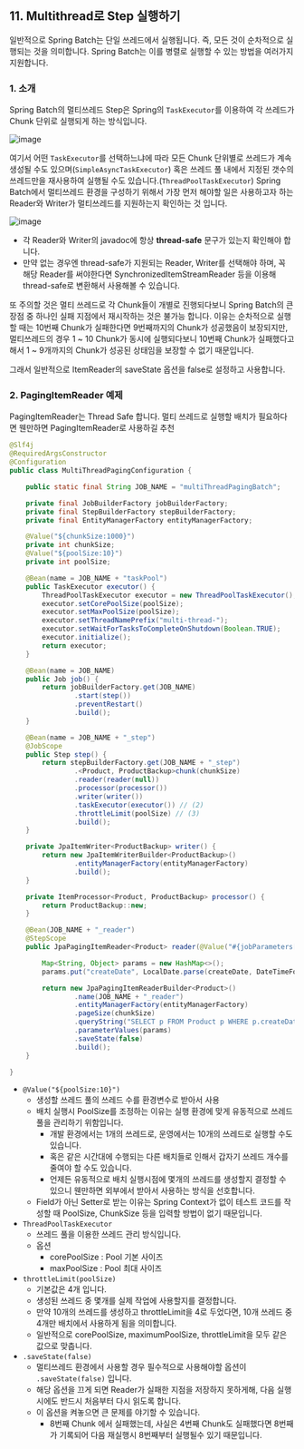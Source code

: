 ## 11. Multithread로 Step 실행하기 

일반적으로 Spring Batch는 단일 쓰레드에서 실행됩니다. 즉, 모든 것이 순차적으로 실행되는 것을 의미합니다.
Spring Batch는 이를 병렬로 실행할 수 있는 방법을 여러가지 지원합니다. 

### 1. 소개

Spring Batch의 멀티쓰레드 Step은 Spring의 `TaskExecutor`를 이용하여 각 쓰레드가 Chunk 단위로 실행되게 하는 방식입니다. 

![image](https://github.com/yoon-youngjin/spring-study/assets/83503188/b030ba59-84a7-4ac1-b63a-25cd3f95d13d)

여기서 어떤 `TaskExecutor`를 선택하느냐에 따라 모든 Chunk 단위별로 쓰레드가 계속 생성될 수도 있으며(`SimpleAsyncTaskExecutor`) 혹은 쓰레드 풀 내에서 지정된 갯수의 쓰레드만을 재사용하여 실행될 수도 있습니다.(`ThreadPoolTaskExecutor`)
Spring Batch에서 멀티쓰레드 환경을 구성하기 위해서 가장 먼저 해야할 일은 사용하고자 하는 Reader와 Writer가 멀티쓰레드를 지원하는지 확인하는 것 입니다.

![image](https://github.com/yoon-youngjin/spring-study/assets/83503188/34e76a60-92d1-4c4a-9590-860547f8123c)
- 각 Reader와 Writer의 javadoc에 항상 **thread-safe** 문구가 있는지 확인해야 합니다.
- 만약 없는 경우엔 thread-safe가 지원되는 Reader, Writer를 선택해야 하며, 꼭 해당 Reader를 써야한다면 SynchronizedItemStreamReader 등을 이용해 thread-safe로 변환해서 사용해볼 수 있습니다.

또 주의할 것은 멀티 쓰레드로 각 Chunk들이 개별로 진행되다보니 Spring Batch의 큰 장점 중 하나인 실패 지점에서 재시작하는 것은 불가능 합니다.
이유는 순차적으로 실행할 때는 10번째 Chunk가 실패한다면 9번째까지의 Chunk가 성공했음이 보장되지만, 멀티쓰레드의 경우 1 ~ 10 Chunk가 동시에 실행되다보니 10번째 Chunk가 실패했다고 해서 1 ~ 9개까지의 Chunk가 성공된 상태임을 보장할 수 없기 때문입니다.

그래서 일반적으로 ItemReader의 saveState 옵션을 false로 설정하고 사용합니다.

### 2. PagingItemReader 예제

PagingItemReader는 Thread Safe 합니다. 멀티 쓰레드로 실행할 배치가 필요하다면 웬만하면 PagingItemReader로 사용하길 추천

```java
@Slf4j
@RequiredArgsConstructor
@Configuration
public class MultiThreadPagingConfiguration {

    public static final String JOB_NAME = "multiThreadPagingBatch";

    private final JobBuilderFactory jobBuilderFactory;
    private final StepBuilderFactory stepBuilderFactory;
    private final EntityManagerFactory entityManagerFactory;

    @Value("${chunkSize:1000}")
    private int chunkSize;
    @Value("${poolSize:10}")
    private int poolSize;

    @Bean(name = JOB_NAME + "taskPool")
    public TaskExecutor executor() {
        ThreadPoolTaskExecutor executor = new ThreadPoolTaskExecutor();
        executor.setCorePoolSize(poolSize);
        executor.setMaxPoolSize(poolSize);
        executor.setThreadNamePrefix("multi-thread-");
        executor.setWaitForTasksToCompleteOnShutdown(Boolean.TRUE);
        executor.initialize();
        return executor;
    }

    @Bean(name = JOB_NAME)
    public Job job() {
        return jobBuilderFactory.get(JOB_NAME)
                .start(step())
                .preventRestart()
                .build();
    }

    @Bean(name = JOB_NAME + "_step")
    @JobScope
    public Step step() {
        return stepBuilderFactory.get(JOB_NAME + "_step")
                .<Product, ProductBackup>chunk(chunkSize)
                .reader(reader(null))
                .processor(processor())
                .writer(writer())
                .taskExecutor(executor()) // (2)
                .throttleLimit(poolSize) // (3)
                .build();
    }

    private JpaItemWriter<ProductBackup> writer() {
        return new JpaItemWriterBuilder<ProductBackup>()
                .entityManagerFactory(entityManagerFactory)
                .build();
    }

    private ItemProcessor<Product, ProductBackup> processor() {
        return ProductBackup::new;
    }

    @Bean(JOB_NAME + "_reader")
    @StepScope
    public JpaPagingItemReader<Product> reader(@Value("#{jobParameters[createDate]}") String createDate) {

        Map<String, Object> params = new HashMap<>();
        params.put("createDate", LocalDate.parse(createDate, DateTimeFormatter.ofPattern("yyyy-MM-dd")));

        return new JpaPagingItemReaderBuilder<Product>()
                .name(JOB_NAME + "_reader")
                .entityManagerFactory(entityManagerFactory)
                .pageSize(chunkSize)
                .queryString("SELECT p FROM Product p WHERE p.createDate =:createDate")
                .parameterValues(params)
                .saveState(false)
                .build();
    }

}

```
- `@Value("${poolSize:10}")`
  - 생성할 쓰레드 풀의 쓰레드 수를 환경변수로 받아서 사용
  - 배치 실행시 PoolSize를 조정하는 이유는 실행 환경에 맞게 유동적으로 쓰레드 풀을 관리하기 위함입니다. 
    - 개발 환경에서는 1개의 쓰레드로, 운영에서는 10개의 쓰레드로 실행할 수도 있습니다.
    - 혹은 같은 시간대에 수행되는 다른 배치들로 인해서 갑자기 쓰레드 개수를 줄여야 할 수도 있습니다.
    - 언제든 유동적으로 배치 실행시점에 몇개의 쓰레드를 생성할지 결정할 수 있으니 웬만하면 외부에서 받아서 사용하는 방식을 선호합니다.
  - Field가 아닌 Setter로 받는 이유는 Spring Context가 없이 테스트 코드를 작성할 때 PoolSize, ChunkSize 등을 입력할 방법이 없기 때문입니다.
- `ThreadPoolTaskExecutor`
  - 쓰레드 풀을 이용한 쓰레드 관리 방식입니다.
  - 옵션
    - corePoolSize : Pool 기본 사이즈
    - maxPoolSize : Pool 최대 사이즈
- `throttleLimit(poolSize)`
  - 기본값은 4개 입니다.
  - 생성된 쓰레드 중 몇개를 실제 작업에 사용할지를 결정합니다.
  - 만약 10개의 쓰레드를 생성하고 throttleLimit을 4로 두었다면, 10개 쓰레드 중 4개만 배치에서 사용하게 됨을 의미합니다.
  - 일반적으로 corePoolSize, maximumPoolSize, throttleLimit을 모두 같은 값으로 맞춥니다.
- `.saveState(false)`
  - 멀티쓰레드 환경에서 사용할 경우 필수적으로 사용해야할 옵션이 `.saveState(false)` 입니다.
  - 해당 옵션을 끄게 되면 Reader가 실패한 지점을 저장하지 못하게해, 다음 실행시에도 반드시 처음부터 다시 읽도록 합니다.
  - 이 옵션을 켜놓으면 큰 문제를 야기할 수 있습니다.
    - 8번째 Chunk 에서 실패했는데, 사실은 4번째 Chunk도 실패했다면 8번째가 기록되어 다음 재실행시 8번째부터 실행될수 있기 때문입니다.




